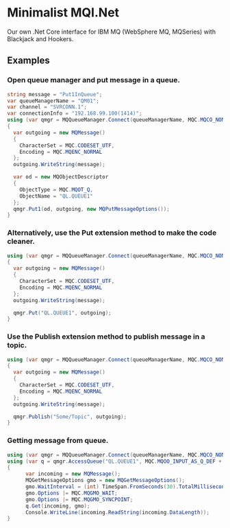 # Minimalist MQI.Net
Our own .Net Core interface for IBM MQ (WebSphere MQ, MQSeries) with Blackjack and Hookers.

## Examples
### Open queue manager and put message in a queue.
```csharp
string message = "Put1InQueue";
var queueManagerName = "QM01";
var channel = "SVRCONN.1";
var connectionInfo = "192.168.99.100(1414)";
using (var qmgr = MQQueueManager.Connect(queueManagerName, MQC.MQCO_NONE, channel, connectionInfo))
{
  var outgoing = new MQMessage()
  {
    CharacterSet = MQC.CODESET_UTF,
    Encoding = MQC.MQENC_NORMAL
  };
  outgoing.WriteString(message);

  var od = new MQObjectDescriptor
  {
    ObjectType = MQC.MQOT_Q,
    ObjectName = "QL.QUEUE1"
  };
  qmgr.Put1(od, outgoing, new MQPutMessageOptions());
}
```
### Alternatively, use the Put extension method to make the code cleaner.
```csharp
using (var qmgr = MQQueueManager.Connect(queueManagerName, MQC.MQCO_NONE, channel, connectionInfo))
{
  var outgoing = new MQMessage()
  {
    CharacterSet = MQC.CODESET_UTF,
    Encoding = MQC.MQENC_NORMAL
  };
  outgoing.WriteString(message);

  qmgr.Put("QL.QUEUE1", outgoing);
}
```
### Use the Publish extension method to publish message in a topic.
```csharp
using (var qmgr = MQQueueManager.Connect(queueManagerName, MQC.MQCO_NONE, channel, connectionInfo))
{
  var outgoing = new MQMessage()
  {
    CharacterSet = MQC.CODESET_UTF,
    Encoding = MQC.MQENC_NORMAL
  };
  outgoing.WriteString(message);

  qmgr.Publish("Some/Topic", outgoing);
}
```
### Getting message from queue.
```csharp
using (var qmgr = MQQueueManager.Connect(queueManagerName, MQC.MQCO_NONE, channel, connectionInfo))
using (var q = qmgr.AccessQueue("QL.QUEUE1", MQC.MQOO_INPUT_AS_Q_DEF + MQC.MQOO_FAIL_IF_QUIESCING))
{
      var incoming = new MQMessage();
      MQGetMessageOptions gmo = new MQGetMessageOptions();
      gmo.WaitInterval = (int) TimeSpan.FromSeconds(30).TotalMilliseconds; // or MQC.MQWI_UNLIMITED;
      gmo.Options |= MQC.MQGMO_WAIT;
      gmo.Options |= MQC.MQGMO_SYNCPOINT;
      q.Get(incoming, gmo);
      Console.WriteLine(incoming.ReadString(incoming.DataLength));
}
```
